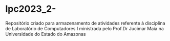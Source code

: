 # lpc2023_2-
Repositório criado para armazenamento de atividades referente à disciplina de Laboratório de Computadores I ministrada pelo Prof.Dr Jucimar Maia na Universidade do Estado do Amazonas
